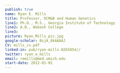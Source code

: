 ```yaml
---
publish: true
name: Ryan E. Mills
title: Professor, DCM&B and Human Genetics
line1: Ph.D., M.S., Georgia Institute of Technology
line2: A.B., Wabash College
line3: 
picture: Ryan_Mills_pic.jpg
google-scholar: BzjA_8kAAAAJ
CV: mills_cv.pdf
linked-in: pub/ryan-mills-82b5854//
twitter: ryan_e_mills
email: remills@med.umich.edu
start-date: 2012-01-01
---
```

